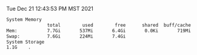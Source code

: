 Tue Dec 21 12:43:53 PM MST 2021
```bash
System Memory
               total        used        free      shared  buff/cache   available
Mem:           7.7Gi       537Mi       6.4Gi       0.0Ki       719Mi       6.9Gi
Swap:          7.6Gi       224Mi       7.4Gi
System Storage
1.1G	.
```
